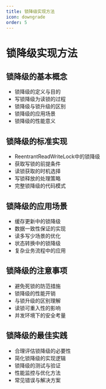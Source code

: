 ```yaml
---
title: 锁降级实现方法
icon: downgrade
order: 5
---
```


# 锁降级实现方法

## 锁降级的基本概念

- 锁降级的定义与目的
- 写锁降级为读锁的过程
- 锁降级与锁升级的区别
- 锁降级的应用场景
- 锁降级的性能意义

## 锁降级的标准实现

- ReentrantReadWriteLock中的锁降级
- 获取写锁的前提条件
- 读锁获取的时机选择
- 写锁释放的处理策略
- 完整锁降级的代码模式

## 锁降级的应用场景

- 缓存更新中的锁降级
- 数据一致性保证的实现
- 读多写少场景的优化
- 状态转换中的锁降级
- 复杂业务流程中的应用

## 锁降级的注意事项

- 避免死锁的防范措施
- 锁降级的性能开销
- 与锁升级的区别理解
- 读锁可重入性的影响
- 并发环境下的安全考量

## 锁降级的最佳实践

- 合理评估锁降级的必要性
- 简化锁降级的实现逻辑
- 锁降级的测试与验证
- 性能监控与优化方法
- 常见错误与解决方案
